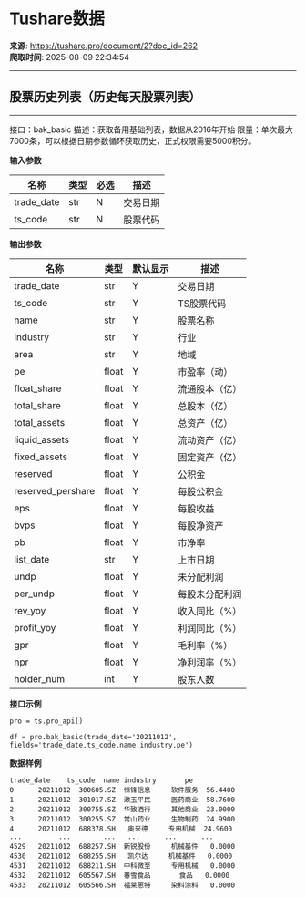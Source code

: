 # Tushare数据

**来源**: https://tushare.pro/document/2?doc_id=262  
**爬取时间**: 2025-08-09 22:34:54

---

## 股票历史列表（历史每天股票列表）

---

接口：bak\_basic
描述：获取备用基础列表，数据从2016年开始
限量：单次最大7000条，可以根据日期参数循环获取历史，正式权限需要5000积分。

**输入参数**

| 名称 | 类型 | 必选 | 描述 |
| --- | --- | --- | --- |
| trade\_date | str | N | 交易日期 |
| ts\_code | str | N | 股票代码 |

**输出参数**

| 名称 | 类型 | 默认显示 | 描述 |
| --- | --- | --- | --- |
| trade\_date | str | Y | 交易日期 |
| ts\_code | str | Y | TS股票代码 |
| name | str | Y | 股票名称 |
| industry | str | Y | 行业 |
| area | str | Y | 地域 |
| pe | float | Y | 市盈率（动） |
| float\_share | float | Y | 流通股本（亿） |
| total\_share | float | Y | 总股本（亿） |
| total\_assets | float | Y | 总资产（亿） |
| liquid\_assets | float | Y | 流动资产（亿） |
| fixed\_assets | float | Y | 固定资产（亿） |
| reserved | float | Y | 公积金 |
| reserved\_pershare | float | Y | 每股公积金 |
| eps | float | Y | 每股收益 |
| bvps | float | Y | 每股净资产 |
| pb | float | Y | 市净率 |
| list\_date | str | Y | 上市日期 |
| undp | float | Y | 未分配利润 |
| per\_undp | float | Y | 每股未分配利润 |
| rev\_yoy | float | Y | 收入同比（%） |
| profit\_yoy | float | Y | 利润同比（%） |
| gpr | float | Y | 毛利率（%） |
| npr | float | Y | 净利润率（%） |
| holder\_num | int | Y | 股东人数 |

**接口示例**

```
pro = ts.pro_api()

df = pro.bak_basic(trade_date='20211012', fields='trade_date,ts_code,name,industry,pe')
```

**数据样例**

```
trade_date    ts_code  name industry       pe
0      20211012  300605.SZ  恒锋信息     软件服务  56.4400
1      20211012  301017.SZ  漱玉平民     医药商业  58.7600
2      20211012  300755.SZ  华致酒行     其他商业  23.0000
3      20211012  300255.SZ  常山药业     生物制药  24.9900
4      20211012  688378.SH   奥来德     专用机械  24.9600
...         ...        ...   ...      ...      ...
4529   20211012  688257.SH  新锐股份     机械基件   0.0000
4530   20211012  688255.SH   凯尔达     机械基件   0.0000
4531   20211012  688211.SH  中科微至     专用机械   0.0000
4532   20211012  605567.SH  春雪食品       食品   0.0000
4533   20211012  605566.SH  福莱蒽特     染料涂料   0.0000
```
